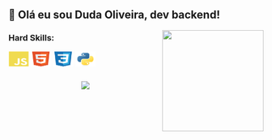 ## 👋 Olá eu sou Duda Oliveira, dev backend!

<img align="right" height="200" width="200" src="https://user-images.githubusercontent.com/108241366/196195211-6248b2ff-312f-47b5-914b-699ae4e86e87.png">

### Hard Skills: 
<div style="display: inline_block">
  <img align="center" height="30" width="40" src="https://raw.githubusercontent.com/devicons/devicon/master/icons/javascript/javascript-plain.svg">
  <img align="center" height="30" width="40" src="https://raw.githubusercontent.com/devicons/devicon/master/icons/html5/html5-original.svg">
  <img align="center" height="30" width="40" src="https://raw.githubusercontent.com/devicons/devicon/master/icons/css3/css3-original.svg">
  <img align="center" height="30" width="40" src="https://raw.githubusercontent.com/devicons/devicon/master/icons/python/python-original.svg">
</div>

 
##
  

<div align="center">
  <a href="https://github.com/EduardaOliveiraAlmeida">
  <img src="https://github-readme-stats.vercel.app/api/top-langs/?username=EduardaOliveiraAlmeida&layout=compact&langs_count=7&theme=dracula"/>
</div>
  
## 

<!---
MariaEOliAlmeida/MariaEOliAlmeida is a ✨ special ✨ repository because its `README.md` (this file) appears on your GitHub profile.
You can click the Preview link to take a look at your changes.
--->
